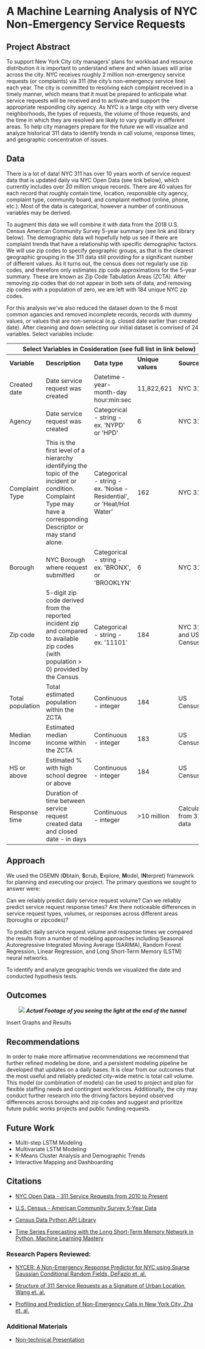 
#  A Machine Learning Analysis of NYC Non-Emergency Service Requests

## Project Abstract

To support New York City city managers' plans for workload and resource distribution it is important to understand where and when issues will arise across the city. NYC receives roughly 2 million non-emergency service requests (or complaints) via 311 (the city’s non-emergency service line) each year. The city is committed to resolving each complaint received in a timely manner, which means that it must be prepared to anticipate what service requests will be received and to activate and support the appropriate responding city agency. As NYC is a large city with very diverse neighborhoods, the types of requests, the volume of those requests, and the time in which they are resolved are likely to vary greatly in different areas. To help city managers prepare for the future we will visualize and analyze historical 311 data to identify trends in call volume, response times, and geographic concentration of issues. 


## Data

There is a lot of data! NYC 311 has over 10 years worth of service request data that is updated daily via NYC Open Data (see link below), which currently includes over 20 million unique records. There are 40 values for each record that roughly contain time, location, responsible city agency, complaint type, community board, and complaint method (online, phone, etc.). Most of the data is categorical, however a number of continuous variables may be derived. 

To augment this data we will combine it with data from the 2018 U.S. Census American Community Survey 5-year summary (see link and library below). The demographic data will hopefully help us see if there are complaint trends that have a relationship with specific demographic factors. We will use zip codes to specify geographic groups, as that is the clearest geographic grouping in the 311 data still providing for a significant number of different values. As it turns out, the census does not regularly use zip codes, and therefore only estimates zip code approximations for the 5-year summary. These are known as Zip Code Tabulation Areas (ZCTA).  After removing zip codes that do not appear in both sets of data, and removing zip codes with a population of zero, we are left with 184 unique NYC zip codes. 

For this analysis we've also reduced the dataset down to the 6 most common agancies and removed incomplete records, records with dummy values, or values that are non-sensical (e.g. closed date earlier than created date). After cleaning and down selecting our initial dataset is comrised of 24 variables. Select variables include:  

<table>
    <thead>
        <tr>
            <th colspan="5">Select Variables in Cosideration (see full list in link below)</th>
        </tr>
    </thead>
    <tbody>
        <tr>
            <td><b>Variable</b></td>
            <td><b>Description</b></td>
            <td><b>Data type</b></td>
            <td><b>Unique values</b></td>
            <td><b>Source</b></td>
        </tr>
        <tr>
            <td>Created date</td>
            <td>Date service request was created</td>
            <td>Datetime - year-month-day hour:min:sec</td>
            <td>11,822,621</td>
            <td>NYC 311</td>
        </tr>
        <tr>
            <td>Agency</td>
            <td>Date service request was created</td>
            <td>Categorical - string - ex. 'NYPD' or 'HPD'</td>
            <td>6</td>
            <td>NYC 311</td>
        </tr>
        <tr>
            <td>Complaint Type</td>
            <td>This is the first level of a hierarchy identifying the topic of the incident or condition. Complaint Type may have a corresponding Descriptor or may stand alone.</td>
            <td>Categorical - string - ex. 'Noise - Residential', or 'Heat/Hot Water'</td>
            <td>162</td>
            <td>NYC 311</td>
        </tr>
        <tr>
            <td>Borough</td>
            <td>NYC Borough where request submitted</td>
            <td>Categorical - string - ex. 'BRONX', or 'BROOKLYN'</td>
            <td>6</td>
            <td>NYC 311</td>
        </tr>
        <tr>
            <td>Zip code</td>
            <td>5-digit zip code derived from the reported incident zip and compared to available zip codes (with population > 0) provided by the Census</td>
            <td>Categorical - string - ex. '11101'</td>
            <td>184</td>
            <td>NYC 311 and US Census</td>
        </tr>
        <tr>
            <td>Total population</td>
            <td>Total estimated population within the ZCTA</td>
            <td>Continuous - integer</td>
            <td>184</td>
            <td>US Census</td>
        </tr>
        <tr>
            <td>Median Income</td>
            <td>Estimated median income within the ZCTA</td>
            <td>Continuous - integer</td>
            <td>183</td>
            <td>US Census</td>
        </tr>
        <tr>
            <td>HS or above</td>
            <td>Estimated % with high school degree or above</td>
            <td>Continuous - integer</td>
            <td>184</td>
            <td>US Census</td>
        </tr>
        <tr>
            <td>Response time</td>
            <td>Duration of time between service request created data and closed date - in days</td>
            <td>Continuous - integer</td>
            <td>>10 million</td>
            <td>Calculated from 311 data</td>
        </tr>
    </tbody>
</table>




## Approach

We used the OSEMN (**O**btain, **S**crub, **E**xplore, **M**odel, I**N**terpret) framework for planning and executing our project. The primary questions we sought to answer were: 

Can we reliably predict daily service request volume?
Can we reliably predict service request response times?
Are there noticeable differences in service request types, volumes, or responses across different areas (boroughs or zipcodes)? 

To predict daily service request volume and response times we compared the results from a number of modeling approaches including Seasonal Autoregressive Integrated Moving Average (SARIMA), Random Forest Regression, Linear Regression, and Long Short-Term Memory (LSTM) neural networks. 

To identify and analyze geographic trends we visualized the date and conducted hypothesis tests.  


## Outcomes

<center><img src='https://raw.githubusercontent.com/learn-co-curriculum/dsc-capstone-project-v2/master/end-of-tunnel.gif'>
<strong><em>Actual Footage of you seeing the light at the end of the tunnel</strong></em>
</center>

Insert Graphs and Results

## Recommendations

In order to make more affirmative recommendations we recommend that further refined modeling be done, and a persistent modeling pipeline be developed that updates on a daily bases. It is clear from our outcomes that the most useful and reliably predicted city-wide metric is total call volume. This model (or combination of models) can be used to project and plan for flexible staffing needs and contingent workforces. Additionally, the city may conduct further research into the driving factors beyond observed differences across boroughs and zip codes and suggest and prioritize future public works projects and public funding requests. 

## Future Work

* Multi-step LSTM Modeling
* Multivariate LSTM Modeling
* K-Means Cluster Analysis and Demographic Trends
* Interactive Mapping and Dashboarding


## Citations

* <p><a href="https://data.cityofnewyork.us/Social-Services/311-Service-Requests-from-2010-to-Present/erm2-nwe9">NYC Open Data - 311 Service Requests from 2010 to Present</a></p> 
* <p><a href="https://www.census.gov/data/developers/data-sets/acs-5year.html">U.S. Census - American Community Survey 5-Year Data</a></p> 
* <p><a href="https://github.com/jtleider/censusdata">Census Data Python API Library</a></p> 
* <p><a href="https://machinelearningmastery.com/time-series-forecasting-long-short-term-memory-network-python/">Time Series Forecasting with the Long Short-Term Memory Network in Python, Machine Learning Mastery</a></p> 

### Research Papers Reviewed:

* <p><a href="http://www.cs.binghamton.edu/~anand/paper/Mobiquitous2018.pdf">NYCER: A Non-Emergency Response Predictor for NYC using Sparse Gaussian Conditional Random Fields, DeFazio et. al.</a></p> 
* <p><a href="https://arxiv.org/pdf/1611.06660.pdf">Structure of 311 Service Requests as a Signature of Urban Location, Wang et. al.</a></p> 
* <p><a href="https://www.aaai.org/ocs/index.php/WS/AAAIW14/paper/view/8834/8266"> Profiling and Prediction of Non-Emergency Calls in New York City, Zha et. al.</a></p> 

### Additional Materials

* <p><a href="https://docs.google.com/presentation/d/1qnCLQuyH6mBJzfZ3jXjMQ_BEnuKsuFkLOE1JllTLyYg/edit?usp=sharing">Non-technical Presentation</a></p>

